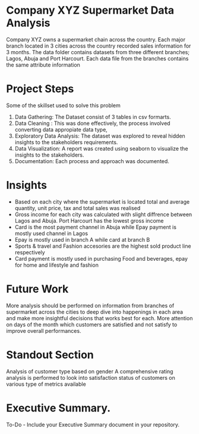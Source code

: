 

# Company XYZ Supermarket Data Analysis


Company XYZ owns a supermarket chain across the country. Each major branch located in 3 cities across the country recorded sales information for 3 months. The data folder contains datasets from three different branches; Lagos, Abuja and Port Harcourt. Each data file from the branches contains the same attribute information 

# Project Steps


Some of the skillset used to solve this problem
1) Data Gathering: The Dataset consist of 3 tables in csv formarts.
2) Data Cleaning : This was done effectively, the process involved converting data appropiate data type,
3) Exploratory Data Analysis: The dataset was explored to reveal hidden insights to the stakeholders requirements.
4) Data Visualization: A report was created using seaborn to visualize the insights to the stakeholders.
5) Documentation: Each process and approach was documented.

# Insights

-   Based on each city where the supermarket is located total and average quantity, unit price, tax and total sales was realised
-   Gross income for each city was calculated with slight diffrence between Lagos and Abuja. Port Harcourt has the lowest gross income
-   Card is the most payment channel in Abuja while Epay payment is mostly used channel in Lagos
-   Epay is mostly used in branch A while card at branch B
-   Sports & travel and Fashion accesories are the highest sold product line respectively
-   Card payment is mostly used in purchasing Food and beverages, epay for home and lifestyle and fashion

# Future Work
	
More analysis should be performed on information from branches of supermarket across the cities to deep dive into happenings in each area and make more insightful decisions that works best for each.
More attention on days of the month which customers are satisfied and not satisfy to improve overall performances.

# Standout Section


Analysis of customer type based on gender
A comprehensive rating analysis is performed to look into satisfaction status of customers on various type of metrics available


# Executive Summary.

To-Do - Include your Executive Summary document in your repository.
